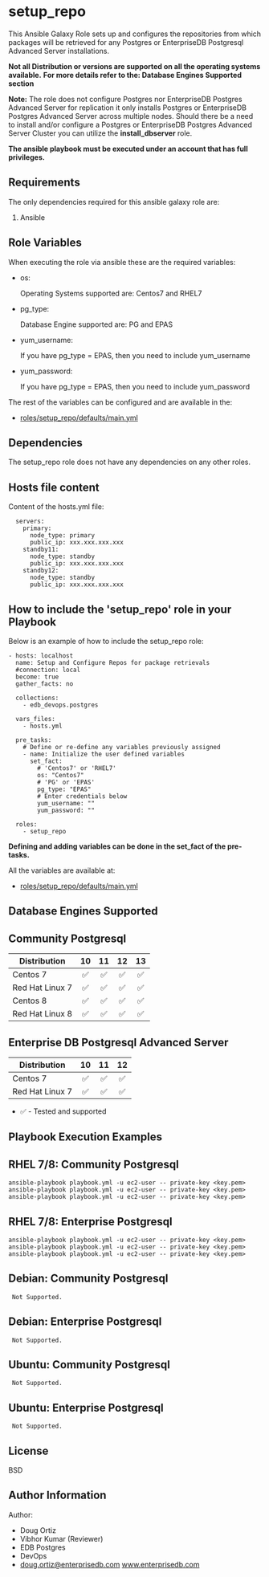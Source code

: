 setup_repo
=========

This Ansible Galaxy Role sets up and configures the repositories from which packages will be retrieved for any Postgres or EnterpriseDB Postgresql Advanced Server installations.

**Not all Distribution or versions are supported on all the operating systems available.**
**For more details refer to the: Database Engines Supported section**

**Note:**
The role does not configure Postgres nor EnterpriseDB Postgres Advanced Server for replication it only installs Postgres or EnterpriseDB Postgres Advanced Server across multiple nodes.
Should there be a need to install and/or configure a Postgres or EnterpriseDB Postgres Advanced Server Cluster you can utilize the **install_dbserver** role.

**The ansible playbook must be executed under an account that has full privileges.**

Requirements
------------

The only dependencies required for this ansible galaxy role are:

1. Ansible

Role Variables
--------------

When executing the role via ansible these are the required variables:

* os:

  Operating Systems supported are: Centos7 and RHEL7

* pg_type:

  Database Engine supported are: PG and EPAS

* yum_username:

  If you have pg_type = EPAS, then you need to include yum_username

* yum_password:

  If you have pg_type = EPAS, then you need to include yum_password



The rest of the variables can be configured and are available in the:
* [roles/setup_repo/defaults/main.yml](./defaults/main.yml) 



Dependencies
------------

The setup_repo role does not have any dependencies on any other roles.

Hosts file content
----------------

Content of the hosts.yml file:



      servers:
        primary:
          node_type: primary
          public_ip: xxx.xxx.xxx.xxx
        standby11:
          node_type: standby
          public_ip: xxx.xxx.xxx.xxx
        standby12:
          node_type: standby
          public_ip: xxx.xxx.xxx.xxx



How to include the 'setup_repo' role in your Playbook
----------------

Below is an example of how to include the setup_repo role:



    - hosts: localhost
      name: Setup and Configure Repos for package retrievals
      #connection: local
      become: true
      gather_facts: no

      collections:
        - edb_devops.postgres

      vars_files:
        - hosts.yml

      pre_tasks:
        # Define or re-define any variables previously assigned
        - name: Initialize the user defined variables
          set_fact:
            # 'Centos7' or 'RHEL7'
            os: "Centos7"
            # 'PG' or 'EPAS'
            pg_type: "EPAS"
            # Enter credentials below
            yum_username: ""
            yum_password: ""

      roles:
        - setup_repo


**Defining and adding variables can be done in the set_fact of the pre-tasks.**

All the variables are available at:
- [roles/setup_repo/defaults/main.yml](./defaults/main.yml) 


Database Engines Supported
----------------

Community Postgresql
----------------

| Distribution | 10 | 11 | 12 | 13 |
| ------------------------- |:--:|:--:|:--:|:--:|
| Centos 7 | :white_check_mark:| :white_check_mark:| :white_check_mark:|:white_check_mark:|
| Red Hat Linux 7 | :white_check_mark:| :white_check_mark:| :white_check_mark:|:white_check_mark:|
| Centos 8 | :white_check_mark:| :white_check_mark:| :white_check_mark:|:white_check_mark:|
| Red Hat Linux 8 | :white_check_mark:| :white_check_mark:| :white_check_mark:|:white_check_mark:|

Enterprise DB Postgresql Advanced Server
----------------

| Distribution | 10 | 11 | 12 |
| ------------------------- |:--:|:--:|:--:|
| Centos 7 | :white_check_mark:| :white_check_mark:| :white_check_mark:|
| Red Hat Linux 7 | :white_check_mark:| :white_check_mark:| :white_check_mark:|

- :white_check_mark: - Tested and supported




Playbook Execution Examples
----------------


RHEL 7/8: Community Postgresql
----------------

    ansible-playbook playbook.yml -u ec2-user -- private-key <key.pem>
    ansible-playbook playbook.yml -u ec2-user -- private-key <key.pem>
    ansible-playbook playbook.yml -u ec2-user -- private-key <key.pem>


RHEL 7/8: Enterprise Postgresql
----------------

    ansible-playbook playbook.yml -u ec2-user -- private-key <key.pem>
    ansible-playbook playbook.yml -u ec2-user -- private-key <key.pem>
    ansible-playbook playbook.yml -u ec2-user -- private-key <key.pem>

 
Debian: Community Postgresql
----------------

     Not Supported.


Debian: Enterprise Postgresql
----------------
     Not Supported.


Ubuntu: Community Postgresql
----------------

     Not Supported.


Ubuntu: Enterprise Postgresql
----------------

     Not Supported.



License
-------

BSD

Author Information
------------------
Author: 
* Doug Ortiz
* Vibhor Kumar (Reviewer)
* EDB Postgres 
* DevOps 
* doug.ortiz@enterprisedb.com www.enterprisedb.com
